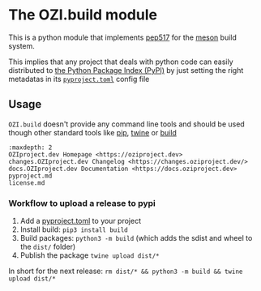 # The OZI.build module

This is a python module that implements [pep517] for the [meson] build system.

This implies that any project that deals with python code can easily distributed
to [the Python Package Index (PyPI)](https://pypi.org/) by just setting the right
metadatas in its [`pyproject.toml`] config file

[meson]: https://mesonbuild.com
[pep517]: https://www.python.org/dev/peps/pep-0517/
[`pyproject.toml`]: https://www.python.org/dev/peps/pep-0518/#file-format

## Usage

`OZI.build` doesn't provide any command line tools and should be used
though other standard tools like [pip](https://pip.pypa.io/en/stable/),
 [twine](https://pypi.org/project/twine/) or [build](https://pypi.org/project/build/)

```{toctree}
:maxdepth: 2
OZIproject.dev Homepage <https://oziproject.dev>
changes.OZIproject.dev Changelog <https://changes.oziproject.dev/>
docs.OZIproject.dev Documentation <https://docs.oziproject.dev>
pyproject.md
license.md
```

### Workflow to upload a release to pypi

1. Add a [pyproject.toml](pyproject.md) to your project
2. Install build: `pip3 install build`
3. Build packages: `python3 -m build` (which adds the sdist and wheel to
   the `dist/` folder)
4. Publish the package `twine upload dist/*`

In short for the next release: `rm dist/* && python3 -m build && twine upload dist/*`
